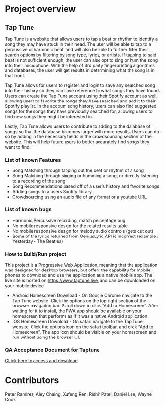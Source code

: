 # Project overview
  
 ## Tap Tune
Tap Tune is a website that allows users to tap a beat or rhythm to identify a song they may have stuck in their head. The user will be able to tap to a percussive or harmonic beat, and will also be able to further filter their search options by filtering by song type, lyrics, or artists. If tapping to said beat is not sufficient enough, the user can also opt to sing or hum the song into their microphone. With the help of 3rd party fingerprinting algorithms and databases, the user will get results in determining what the song is in that front.

Tap Tune allows for users to register and login to save any searched song into their history so they can have reference to what songs they have found. Users can create the Tap Tune account using their Spotify account as well, allowing users to favorite the songs they have searched and add it to their Spotify playlist. In the account song history, users can also find suggested songs for the songs they have previously searched for, allowing users to find new songs they might be interested in.

Lastly, Tap Tune allows users to contribute to adding to the database of songs so that the database becomes larger with more results. Users can do so by adding in the necessary fields in the crowdsourcing section of the website. This will help future users to better accurately find songs they want to find.

  
### List of known Features
- Song Matching through tapping out the beat or rhythm of a song
- Song Matching through singing or humming a song, or directly listening to a recording of the song
- Song Recommendations based off of a user’s history and favorite songs
- Adding songs to a users Spotify library 
- Crowdsourcing using an audio file of any format or a youtube URL

### List of known bugs
- Harmonic/Percussive recording, match percentage bug
- No mobile responsive design for the related results table
- No mobile responsive design for melody audio controls (gets cut out)
- Some of the lyrics returned from GeniusLyric API is incorrect (example : Yesterday -  The Beatles)

### How to Build/Run project
This project is a Progressive Web Application, meaning that the application was designed for desktop browsers, but offers the capability for mobile phones to download and use the application as a native mobile app. The live site is hosted on https://www.taptune.live, and can be downloaded on your mobile device
- Android Homescreen Download - 
On Google Chrome navigate to the Tap Tune website.  Click the options on the top right section of the browser navigation bar.  Scroll down to click “Add to Homescreen”.  After waiting for it to install, the PWA app should be available on your homescreen that performs as if it was a native Android application
- IOS Homescreen Download - 
On safari navigate to the Tap Tune website. Click the options icon on the safari toolbar, and click “Add to Homescreen”. The app icon should be visible on your homescreen and run without using the browser UI.

### QA Acceptance Document for Taptune
[CLick here to access and download](https://drive.google.com/file/d/1Bqa8j6YiidYOe9mNiEV62bcQkVcnQger/view?usp=sharing)


# Contributors
Peter Ramirez, Aley Chaing, Xufeng Ren, Rishir Patel, Daniel Lee, Wayne Cook
